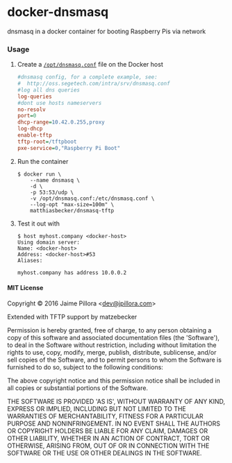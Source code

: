 # docker-dnsmasq

dnsmasq in a docker container for booting Raspberry Pis via network

### Usage

1. Create a [`/opt/dnsmasq.conf`](http://oss.segetech.com/intra/srv/dnsmasq.conf) file on the Docker host

	``` ini
	#dnsmasq config, for a complete example, see:
	#  http://oss.segetech.com/intra/srv/dnsmasq.conf
	#log all dns queries
	log-queries
	#dont use hosts nameservers
	no-resolv
	port=0
	dhcp-range=10.42.0.255,proxy
	log-dhcp
	enable-tftp
	tftp-root=/tftpboot
	pxe-service=0,"Raspberry Pi Boot"
	```

1. Run the container

	```
	$ docker run \
		--name dnsmasq \
		-d \
		-p 53:53/udp \
		-v /opt/dnsmasq.conf:/etc/dnsmasq.conf \
		--log-opt "max-size=100m" \
		matthiasbecker/dnsmasq-tftp
	```

1. Test it out with

	```
	$ host myhost.company <docker-host>
	Using domain server:
	Name: <docker-host>
	Address: <docker-host>#53
	Aliases:

	myhost.company has address 10.0.0.2
	```

#### MIT License

Copyright &copy; 2016 Jaime Pillora &lt;dev@jpillora.com&gt;

Extended with TFTP support by matzebecker

Permission is hereby granted, free of charge, to any person obtaining
a copy of this software and associated documentation files (the
'Software'), to deal in the Software without restriction, including
without limitation the rights to use, copy, modify, merge, publish,
distribute, sublicense, and/or sell copies of the Software, and to
permit persons to whom the Software is furnished to do so, subject to
the following conditions:

The above copyright notice and this permission notice shall be
included in all copies or substantial portions of the Software.

THE SOFTWARE IS PROVIDED 'AS IS', WITHOUT WARRANTY OF ANY KIND,
EXPRESS OR IMPLIED, INCLUDING BUT NOT LIMITED TO THE WARRANTIES OF
MERCHANTABILITY, FITNESS FOR A PARTICULAR PURPOSE AND NONINFRINGEMENT.
IN NO EVENT SHALL THE AUTHORS OR COPYRIGHT HOLDERS BE LIABLE FOR ANY
CLAIM, DAMAGES OR OTHER LIABILITY, WHETHER IN AN ACTION OF CONTRACT,
TORT OR OTHERWISE, ARISING FROM, OUT OF OR IN CONNECTION WITH THE
SOFTWARE OR THE USE OR OTHER DEALINGS IN THE SOFTWARE.


[dockerhub]: https://hub.docker.com/r/jpillora/dnsmasq/
